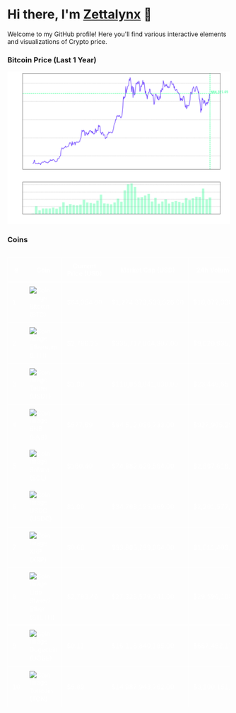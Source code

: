 # Hi there, I'm [Zettalynx](https://github.com/Zettalynx) 👋

Welcome to my GitHub profile! Here you'll find various interactive elements and visualizations of Crypto price.

### Bitcoin Price (Last 1 Year)

![Bitcoin](bitcoin.png)

### Coins

<!--START_SECTION:coins-->

<div style="overflow-x:auto;">
<table style="width: 100%; border-collapse: collapse; color: white;">
  <tr>
    <th style="border: 1px solid white; padding: 10px;">#</th>
    <th style="border: 1px solid white; padding: 10px;">Coin</th>
    <th style="border: 1px solid white; padding: 10px;">Current Price (USD)</th>
    <th style="border: 1px solid white; padding: 10px;">Market Cap (USD)</th>
    <th style="border: 1px solid white; padding: 10px;">24h Volume (USD)</th>
  </tr>
  <tr>
    <td style="border: 1px solid white; padding: 10px;">1</td>
    <td style="border: 1px solid white; padding: 10px;"><img src="https://coin-images.coingecko.com/coins/images/1/large/bitcoin.png?1696501400" alt="Coin Image" style="width: 50px; height: auto; vertical-align: middle;"> <span style="vertical-align: middle;">Bitcoin (BTC)</span></td>
    <td style="border: 1px solid white; padding: 10px;">$64,354.00</td>
    <td style="border: 1px solid white; padding: 10px;">$1,274,373,533,526.00</td>
    <td style="border: 1px solid white; padding: 10px;">$18,072,338,741.00</td>
  </tr>
  <tr>
    <td style="border: 1px solid white; padding: 10px;">2</td>
    <td style="border: 1px solid white; padding: 10px;"><img src="https://coin-images.coingecko.com/coins/images/279/large/ethereum.png?1696501628" alt="Coin Image" style="width: 50px; height: auto; vertical-align: middle;"> <span style="vertical-align: middle;">Ethereum (ETH)</span></td>
    <td style="border: 1px solid white; padding: 10px;">$2,786.25</td>
    <td style="border: 1px solid white; padding: 10px;">$335,717,064,907.00</td>
    <td style="border: 1px solid white; padding: 10px;">$9,020,935,561.00</td>
  </tr>
  <tr>
    <td style="border: 1px solid white; padding: 10px;">3</td>
    <td style="border: 1px solid white; padding: 10px;"><img src="https://coin-images.coingecko.com/coins/images/325/large/Tether.png?1696501661" alt="Coin Image" style="width: 50px; height: auto; vertical-align: middle;"> <span style="vertical-align: middle;">Tether (USDT)</span></td>
    <td style="border: 1px solid white; padding: 10px;">$1.00</td>
    <td style="border: 1px solid white; padding: 10px;">$118,068,041,838.00</td>
    <td style="border: 1px solid white; padding: 10px;">$23,440,657,706.00</td>
  </tr>
  <tr>
    <td style="border: 1px solid white; padding: 10px;">4</td>
    <td style="border: 1px solid white; padding: 10px;"><img src="https://coin-images.coingecko.com/coins/images/825/large/bnb-icon2_2x.png?1696501970" alt="Coin Image" style="width: 50px; height: auto; vertical-align: middle;"> <span style="vertical-align: middle;">BNB (BNB)</span></td>
    <td style="border: 1px solid white; padding: 10px;">$577.69</td>
    <td style="border: 1px solid white; padding: 10px;">$84,512,036,733.00</td>
    <td style="border: 1px solid white; padding: 10px;">$927,905,298.00</td>
  </tr>
  <tr>
    <td style="border: 1px solid white; padding: 10px;">5</td>
    <td style="border: 1px solid white; padding: 10px;"><img src="https://coin-images.coingecko.com/coins/images/4128/large/solana.png?1718769756" alt="Coin Image" style="width: 50px; height: auto; vertical-align: middle;"> <span style="vertical-align: middle;">Solana (SOL)</span></td>
    <td style="border: 1px solid white; padding: 10px;">$160.40</td>
    <td style="border: 1px solid white; padding: 10px;">$74,882,626,564.00</td>
    <td style="border: 1px solid white; padding: 10px;">$2,667,616,748.00</td>
  </tr>
  <tr>
    <td style="border: 1px solid white; padding: 10px;">6</td>
    <td style="border: 1px solid white; padding: 10px;"><img src="https://coin-images.coingecko.com/coins/images/6319/large/usdc.png?1696506694" alt="Coin Image" style="width: 50px; height: auto; vertical-align: middle;"> <span style="vertical-align: middle;">USDC (USDC)</span></td>
    <td style="border: 1px solid white; padding: 10px;">$1.00</td>
    <td style="border: 1px solid white; padding: 10px;">$34,768,195,869.00</td>
    <td style="border: 1px solid white; padding: 10px;">$2,261,577,640.00</td>
  </tr>
  <tr>
    <td style="border: 1px solid white; padding: 10px;">7</td>
    <td style="border: 1px solid white; padding: 10px;"><img src="https://coin-images.coingecko.com/coins/images/44/large/xrp-symbol-white-128.png?1696501442" alt="Coin Image" style="width: 50px; height: auto; vertical-align: middle;"> <span style="vertical-align: middle;">XRP (XRP)</span></td>
    <td style="border: 1px solid white; padding: 10px;">$0.60</td>
    <td style="border: 1px solid white; padding: 10px;">$33,863,799,064.00</td>
    <td style="border: 1px solid white; padding: 10px;">$1,011,403,490.00</td>
  </tr>
  <tr>
    <td style="border: 1px solid white; padding: 10px;">8</td>
    <td style="border: 1px solid white; padding: 10px;"><img src="https://coin-images.coingecko.com/coins/images/13442/large/steth_logo.png?1696513206" alt="Coin Image" style="width: 50px; height: auto; vertical-align: middle;"> <span style="vertical-align: middle;">Lido Staked Ether (STETH)</span></td>
    <td style="border: 1px solid white; padding: 10px;">$2,783.46</td>
    <td style="border: 1px solid white; padding: 10px;">$27,323,579,741.00</td>
    <td style="border: 1px solid white; padding: 10px;">$29,596,108.00</td>
  </tr>
  <tr>
    <td style="border: 1px solid white; padding: 10px;">9</td>
    <td style="border: 1px solid white; padding: 10px;"><img src="https://coin-images.coingecko.com/coins/images/5/large/dogecoin.png?1696501409" alt="Coin Image" style="width: 50px; height: auto; vertical-align: middle;"> <span style="vertical-align: middle;">Dogecoin (DOGE)</span></td>
    <td style="border: 1px solid white; padding: 10px;">$0.11</td>
    <td style="border: 1px solid white; padding: 10px;">$16,118,840,185.00</td>
    <td style="border: 1px solid white; padding: 10px;">$667,452,172.00</td>
  </tr>
  <tr>
    <td style="border: 1px solid white; padding: 10px;">10</td>
    <td style="border: 1px solid white; padding: 10px;"><img src="https://coin-images.coingecko.com/coins/images/17980/large/DOG.png?1724593443" alt="Coin Image" style="width: 50px; height: auto; vertical-align: middle;"> <span style="vertical-align: middle;">Toncoin (TON)</span></td>
    <td style="border: 1px solid white; padding: 10px;">$5.89</td>
    <td style="border: 1px solid white; padding: 10px;">$14,987,943,762.00</td>
    <td style="border: 1px solid white; padding: 10px;">$3,100,151,565.00</td>
  </tr>
</table>
</div>

<!--END_SECTION:coins-->


<!--
**Zettalynx/Zettalynx** is a ✨ _special_ ✨ repository because its `README.md` (this file) appears on your GitHub profile.

Here are some ideas to get you started:

- 🔭 I’m currently working on ...
- 🌱 I’m currently learning ...
- 👯 I’m looking to collaborate on ...
- 🤔 I’m looking for help with ...
- 💬 Ask me about ...
- 📫 How to reach me: ...
- 😄 Pronouns: ...
- ⚡ Fun fact: ...
-->
